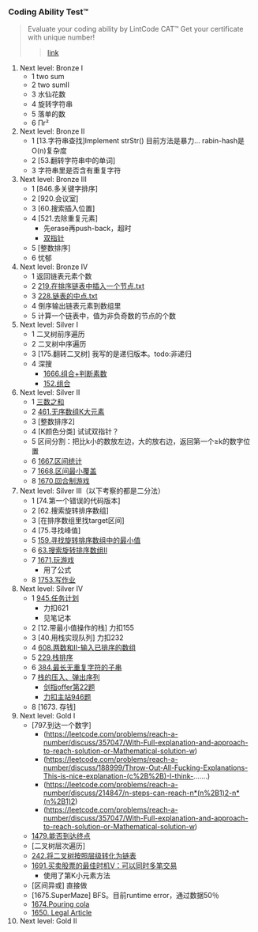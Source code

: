 
### Coding Ability Test™
>Evaluate your coding ability by LintCode CAT™ Get your certificate with unique number!
>>[link](https://www.lintcode.com/cat/)

1. Next level: Bronze I
    - 1 two sum
    - 2 two sumⅡ
    - 3 水仙花数
    - 4 旋转字符串
    - 5 落单的数
    - 6 Πr²
2. Next level: Bronze II
   - 1 [13.字符串查找]Implement strStr()  目前方法是暴力…
        rabin-hash是O(n)复杂度
   - 2 [53.翻转字符串中的单词]
   - 3 字符串里是否含有重复字符
3. Next level: Bronze III
   - 1 [846.多关键字排序]
   - 2 [920.会议室]
   - 3 [60.搜索插入位置]
   - 4 [521.去除重复元素]
      * 先erase再push-back，超时
      * [双指针](./521.去除重复元素.txt)
   - 5 [整数排序]
   - 6 忧郁
4. Next level: Bronze IV
    - 1 返回链表元素个数
    - 2 [219.在排序链表中插入一个节点.txt](./219.在排序链表中插入一个节点.txt)
    - 3 [228.链表的中点.txt](./228.链表的中点.txt)
    - 4 倒序输出链表元素到数组里
    - 5 计算一个链表中，值为非负奇数的节点的个数
5. Next level: Silver I
    - 1 二叉树前序遍历
    - 2 二叉树中序遍历
    - 3 [175.翻转二叉树]
        我写的是递归版本。todo:非递归
    - 4 深搜
      * [1666.组合+判断素数](./1666.组合+判断素数.txt)      
      * [152.组合](./152.组合.txt)
6. Next level: Silver II
   - 1 [三数之和](./57.三数之和.cpp)
   - 2 [461.无序数组K大元素](./215.KthLargestElementinanArray.md)
   - 3 [整数排序2]
   - 4 [K颜色分类] 试试双指针？
   - 5 区间分割：把比k小的数放左边，大的放右边，返回第一个≥k的数字位置
   - 6 [1667.区间统计](https://www.jiuzhang.com/solution/1667-interval-statistics/)
   - 7 [1668.区间最小覆盖](./1668.IntervalMinimumCoverage.cpp)
   - 8 [1670.回合制游戏](https://blog.csdn.net/weixin_43981315/article/details/103930762)
7. Next level: Silver III（以下考察的都是二分法）
    - 1 [74.第一个错误的代码版本]
    - 2 [62.搜索旋转排序数组]
    - 3 [在排序数组里找target区间]
    - 4 [75.寻找峰值]
    - 5 [159.寻找旋转排序数组中的最小值](./159.FindMinimuminRotatedSortedArray.cpp)
    - 6 [63.搜索旋转排序数组II](./63.SearchinRotatedSortedArrayII.md)
    - 7 [1671.玩游戏](https://www.jiuzhang.com/solution/1671-play-game/)
        * 用了公式
    - 8 [1753.写作业](./1753.DoingHomework.cpp)
8. Next level: Silver IV
    - 1 [945.任务计划](https://leetcode.com/problems/task-scheduler/discuss/104496/concise-Java-Solution-O(N)-time-O(26)-space)  
        * 力扣621
        * 见笔记本
    - 2 [12.带最小值操作的栈]  力扣155
    - 3 [40.用栈实现队列] 力扣232
    - 4 [608.两数和II-输入已排序的数组](./two-sum-ii-input-array-is-sorted.cpp)
    - 5 [229.栈排序](./sort-of-stacks.md)
    - 6 [384.最长无重复字符的子串](../../array/3.longest-substring-without-repeating-characters.md)
    - 7 [栈的压入、弹出序列](./validate-stack-sequences.cpp)
        * [剑指offer第22题](https://leetcode-cn.com/problems/zhan-de-ya-ru-dan-chu-xu-lie-lcof/solution/mian-shi-ti-31-zhan-de-ya-ru-dan-chu-xu-lie-mo-n-2/)        
        * [力扣主站946题](https://leetcode.com/problems/validate-stack-sequences/)
    - 8 [1673. 存钱]
9. Next level: Gold I
    - [797.到达一个数字]
        * (https://leetcode.com/problems/reach-a-number/discuss/357047/With-Full-explanation-and-approach-to-reach-solution-or-Mathematical-solution-w)
        * (https://leetcode.com/problems/reach-a-number/discuss/188999/Throw-Out-All-Fucking-Explanations-This-is-nice-explanation-(c%2B%2B)-I-think-.......)
        * (https://leetcode.com/problems/reach-a-number/discuss/214847/n-steps-can-reach-n*(n%2B1)2-n*(n%2B1)2)
        * (https://leetcode.com/problems/reach-a-number/discuss/357047/With-Full-explanation-and-approach-to-reach-solution-or-Mathematical-solution-w)
    - [1479.能否到达终点](./1479-can-reach-the-endpoint.cpp)
    - [二叉树层次遍历]
    - [242.将二叉树按照层级转化为链表](../../tree/convert-binary-tree-to-linked-lists-by-depth.cpp)
    - [1691.买卖股票的最佳时机V：可以同时多笔交易](./1691.best-time-to-buy-and-sell-stock-v.cpp)
        * 使用了第K小元素方法
    - [区间异或]    直接做
    - [1675.SuperMaze] BFS。目前runtime error，通过数据50％
    - [1674.Pouring cola](./Pouringcola.cpp)
    - [1650. Legal Article](./legal-article.cpp)
10. Next level: Gold II
